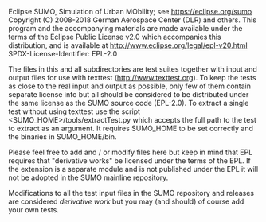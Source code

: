 Eclipse SUMO, Simulation of Urban MObility; see https://eclipse.org/sumo
Copyright (C) 2008-2018 German Aerospace Center (DLR) and others.
This program and the accompanying materials
are made available under the terms of the Eclipse Public License v2.0
which accompanies this distribution, and is available at
http://www.eclipse.org/legal/epl-v20.html
SPDX-License-Identifier: EPL-2.0

The files in this and all subdirectories are test suites together with 
input and output files for use with texttest (http://www.texttest.org).
To keep the tests as close to the real input and output as possible,
only few of them contain separate license info but all should be considered
to be distributed under the same license as the SUMO source code (EPL-2.0).
To extract a single test without using texttest use the script
<SUMO_HOME>/tools/extractTest.py which accepts the full path to the test 
to extract as an argument. It requires SUMO_HOME to be set correctly and the
binaries in SUMO_HOME/bin.

Please feel free to add and / or modify files here but keep in mind that
EPL requires that "derivative works" be licensed under the terms of the EPL.
If the extension is a separate module and is not published under the EPL
it will not be adopted in the SUMO mainline repository.

Modifications to all the test input files in the SUMO repository and releases are 
considered _derivative work_ but you may (and should) of course add your own tests.
